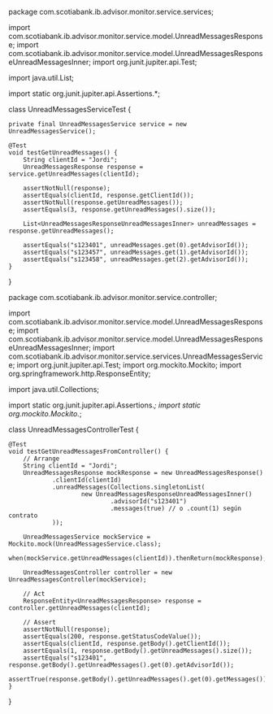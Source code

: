 package com.scotiabank.ib.advisor.monitor.service.services;

import com.scotiabank.ib.advisor.monitor.service.model.UnreadMessagesResponse;
import com.scotiabank.ib.advisor.monitor.service.model.UnreadMessagesResponseUnreadMessagesInner;
import org.junit.jupiter.api.Test;

import java.util.List;

import static org.junit.jupiter.api.Assertions.*;

class UnreadMessagesServiceTest {

    private final UnreadMessagesService service = new UnreadMessagesService();

    @Test
    void testGetUnreadMessages() {
        String clientId = "Jordi";
        UnreadMessagesResponse response = service.getUnreadMessages(clientId);

        assertNotNull(response);
        assertEquals(clientId, response.getClientId());
        assertNotNull(response.getUnreadMessages());
        assertEquals(3, response.getUnreadMessages().size());

        List<UnreadMessagesResponseUnreadMessagesInner> unreadMessages = response.getUnreadMessages();

        assertEquals("s123401", unreadMessages.get(0).getAdvisorId());
        assertEquals("s123457", unreadMessages.get(1).getAdvisorId());
        assertEquals("s123458", unreadMessages.get(2).getAdvisorId());
    }
}



package com.scotiabank.ib.advisor.monitor.service.controller;

import com.scotiabank.ib.advisor.monitor.service.model.UnreadMessagesResponse;
import com.scotiabank.ib.advisor.monitor.service.model.UnreadMessagesResponseUnreadMessagesInner;
import com.scotiabank.ib.advisor.monitor.service.services.UnreadMessagesService;
import org.junit.jupiter.api.Test;
import org.mockito.Mockito;
import org.springframework.http.ResponseEntity;

import java.util.Collections;

import static org.junit.jupiter.api.Assertions.*;
import static org.mockito.Mockito.*;

class UnreadMessagesControllerTest {

    @Test
    void testGetUnreadMessagesFromController() {
        // Arrange
        String clientId = "Jordi";
        UnreadMessagesResponse mockResponse = new UnreadMessagesResponse()
                .clientId(clientId)
                .unreadMessages(Collections.singletonList(
                        new UnreadMessagesResponseUnreadMessagesInner()
                                .advisorId("s123401")
                                .messages(true) // o .count(1) según contrato
                ));

        UnreadMessagesService mockService = Mockito.mock(UnreadMessagesService.class);
        when(mockService.getUnreadMessages(clientId)).thenReturn(mockResponse);

        UnreadMessagesController controller = new UnreadMessagesController(mockService);

        // Act
        ResponseEntity<UnreadMessagesResponse> response = controller.getUnreadMessages(clientId);

        // Assert
        assertNotNull(response);
        assertEquals(200, response.getStatusCodeValue());
        assertEquals(clientId, response.getBody().getClientId());
        assertEquals(1, response.getBody().getUnreadMessages().size());
        assertEquals("s123401", response.getBody().getUnreadMessages().get(0).getAdvisorId());
        assertTrue(response.getBody().getUnreadMessages().get(0).getMessages());
    }
}
